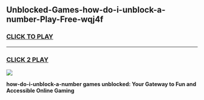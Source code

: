
## Unblocked-Games-how-do-i-unblock-a-number-Play-Free-wqj4f
<h3>
<a href="https://premium76.site?title=how-do-i-unblock-a-number&ref=18A1">CLICK TO PLAY</a></h3>
<hr>

<h3>
<a href="https://premium76.site?title=how-do-i-unblock-a-number&ref=18A1">CLICK 2 PLAY</a>
  
</h3>

<a href="https://premium76.site?title=how-do-i-unblock-a-number&ref=18A1"><img src="https://clearcache.store/games.png"></a>


**how-do-i-unblock-a-number games unblocked: Your Gateway to Fun and Accessible Online Gaming**
